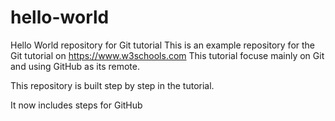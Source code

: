  # hello-world
Hello World repository for Git tutorial
This is an example repository for the Git tutorial on https://www.w3schools.com
This tutorial focuse mainly on Git and using GitHub as its remote.

This repository is built step by step in the tutorial.  

It now includes steps for GitHub

